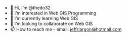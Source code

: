 - 👋 Hi, I’m @thedo32
- 👀 I’m interested in Web GIS Programming
- 🌱 I’m currently learning Web GIS
- 💞️ I’m looking to collaborate on Web GIS
- 📫 How to reach me - email: jeffriargon@hotmail.com

<!---
thedo32/thedo32 is a ✨ special ✨ repository because its `README.md` (this file) appears on your GitHub profile.
You can click the Preview link to take a look at your changes.
--->
